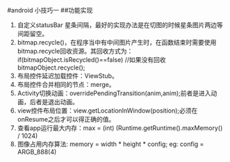 #android 小技巧一
##功能实现
1. 自定义statusBar 星条间隔，最好的实现办法是在切图的时候星条图片两边等间距留空。
2. bitmap.recycle()，在程序当中有中间图片产生时，在函数结束时需要使用bitmap.recycle回收资源。其回收方式为：<br>
if(bitmapObject.isRecycled()==false) //如果没有回收<br>
 bitmapObject.recycle();<br>
3. 布局控件延迟加载控件：ViewStub。
4. 布局控件合并相同的节点：merge。
5. Activity切换动画：overridePendingTransition(anim,anim);前者是进入动画，后者是退出动画。
6. view控件布局位置：view.getLocationInWindow(position);必须在onResume之后才可以得正确的值。
7. 查看app运行最大内存：max = (int) (Runtime.getRuntime().maxMemory() / 1024)
8. 图像占用内存算法: memory = width * height * config;  eg: config = ARGB_888(4)

